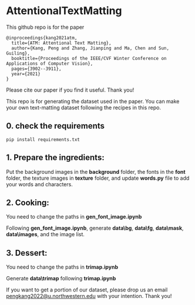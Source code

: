 # AttentionalTextMatting

This github repo is for the paper
```
@inproceedings{kang2021atm,
  title={ATM: Attentional Text Matting},
  author={Kang, Peng and Zhang, Jianping and Ma, Chen and Sun, Guiling},
  booktitle={Proceedings of the IEEE/CVF Winter Conference on Applications of Computer Vision},
  pages={3902--3911},
  year={2021}
}
```
Please cite our paper if you find it useful. Thank you!

This repo is for generating the dataset used in the paper. You can make your own text-matting dataset following the recipes in this repo.

## 0. check the requirements

```
pip install requirements.txt
```

## 1. Prepare the ingredients:

Put the background images in the **background** folder, the fonts in the **font** folder, the texture images in **texture** folder, and update **words.py** file to add your words and characters.

## 2. Cooking:

You need to change the paths in **gen_font_image.ipynb**

Following **gen_font_image.ipynb**, generate **data\bg**, **data\fg**, **data\mask**, **data\images**, and the image list.

## 3. Dessert:

You need to change the paths in **trimap.ipynb**

Generate **data\trimap** following **trimap.ipynb** 

If you want to get a portion of our dataset, please drop us an email pengkang2022@u.northwestern.edu with your intention. Thank you!
